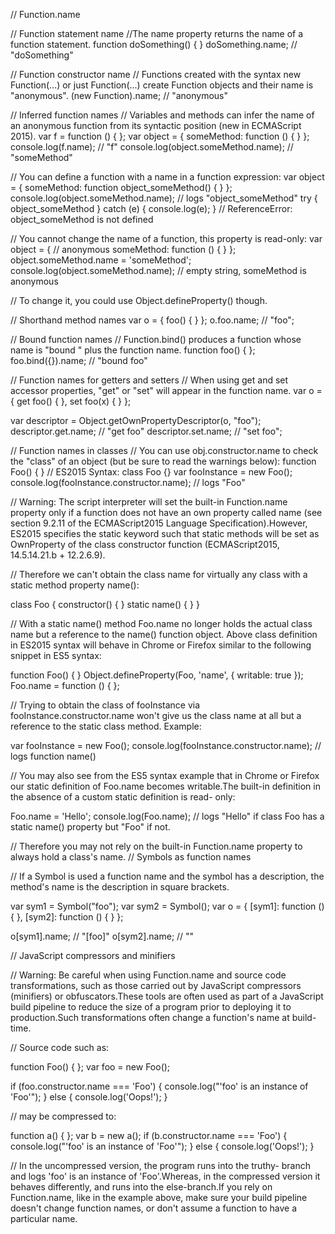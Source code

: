 // Function.name

// Function statement name
//The name property returns the name of a function statement.
function doSomething() { }
doSomething.name; // "doSomething"

// Function constructor name
// Functions created with the syntax new Function(...) or just Function(...) create Function objects and their name is "anonymous".
(new Function).name; // "anonymous"

// Inferred function names
// Variables and methods can infer the name of an anonymous function from its syntactic position (new in ECMAScript 2015).
var f = function () { };
var object = {
    someMethod: function () { }
};
console.log(f.name); // "f"
console.log(object.someMethod.name); // "someMethod"

// You can define a function with a name in a function expression:
var object = {
    someMethod: function object_someMethod() { }
};
console.log(object.someMethod.name); // logs "object_someMethod"
try { object_someMethod } catch (e) { console.log(e); }
// ReferenceError: object_someMethod is not defined

// You cannot change the name of a function, this property is read-only:
var object = {
    // anonymous
    someMethod: function () { }
};
object.someMethod.name = 'someMethod';
console.log(object.someMethod.name); // empty string, someMethod is anonymous

// To change it, you could use Object.defineProperty() though.


// Shorthand method names
var o = {
    foo() { }
};
o.foo.name; // "foo";

// Bound function names
// Function.bind() produces a function whose name is "bound " plus the function name.
function foo() { };
foo.bind({}).name; // "bound foo"

// Function names for getters and setters
// When using get and set accessor properties, "get" or "set" will appear in the function name.
var o = {
    get foo() { },
    set foo(x) { }
};

var descriptor = Object.getOwnPropertyDescriptor(o, "foo");
descriptor.get.name; // "get foo" 
descriptor.set.name; // "set foo";

// Function names in classes
// You can use obj.constructor.name to check the "class" of an object (but be sure to read the warnings below):
function Foo() { }  // ES2015 Syntax: class Foo {}
var fooInstance = new Foo();
console.log(fooInstance.constructor.name); // logs "Foo"

// Warning: The script interpreter will set the built-in Function.name property only if a function does not have an own property called name (see section 9.2.11 of the ECMAScript2015 Language Specification).However, ES2015 specifies the static keyword such that static methods will be set as OwnProperty of the class constructor function (ECMAScript2015, 14.5.14.21.b + 12.2.6.9).

// Therefore we can't obtain the class name for virtually any class with a static method property name():

class Foo {
    constructor() { }
    static name() { }
}

// With a static name() method Foo.name no longer holds the actual class name but a reference to the name() function object. Above class definition in ES2015 syntax will behave in Chrome or Firefox similar to the following snippet in ES5 syntax:

function Foo() { }
Object.defineProperty(Foo, 'name', { writable: true });
Foo.name = function () { };

// Trying to obtain the class of fooInstance via fooInstance.constructor.name won't give us the class name at all but a reference to the static class method. Example:

var fooInstance = new Foo();
console.log(fooInstance.constructor.name); // logs function name()

// You may also see from the ES5 syntax example that in Chrome or Firefox our static definition of Foo.name becomes writable.The built-in definition in the absence of a custom static definition is read- only:

Foo.name = 'Hello';
console.log(Foo.name); // logs "Hello" if class Foo has a static name() property but "Foo" if not.

// Therefore you may not rely on the built-in Function.name property to always hold a class's name.
// Symbols as function names

// If a Symbol is used a function name and the symbol has a description, the method's name is the description in square brackets.

var sym1 = Symbol("foo");
var sym2 = Symbol();
var o = {
    [sym1]: function () { },
    [sym2]: function () { }
};

o[sym1].name; // "[foo]"
o[sym2].name; // ""

// JavaScript compressors and minifiers

// Warning: Be careful when using Function.name and source code transformations, such as those carried out by JavaScript compressors (minifiers) or obfuscators.These tools are often used as part of a JavaScript build pipeline to reduce the size of a program prior to deploying it to production.Such transformations often change a function's name at build-time.

// Source code such as:

function Foo() { };
var foo = new Foo();

if (foo.constructor.name === 'Foo') {
    console.log("'foo' is an instance of 'Foo'");
} else {
    console.log('Oops!');
}

// may be compressed to:

function a() { };
var b = new a();
if (b.constructor.name === 'Foo') {
    console.log("'foo' is an instance of 'Foo'");
} else {
    console.log('Oops!');
}

// In the uncompressed version, the program runs into the truthy- branch and logs 'foo' is an instance of 'Foo'.Whereas, in the compressed version it behaves differently, and runs into the else-branch.If you rely on Function.name, like in the example above, make sure your build pipeline doesn't change function names, or don't assume a function to have a particular name.